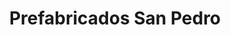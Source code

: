 ---
title: "Prefabricados San Pedro"
url: /san-pedro-de-la-paz/prefabricados-san-pedro/
shop: general
---